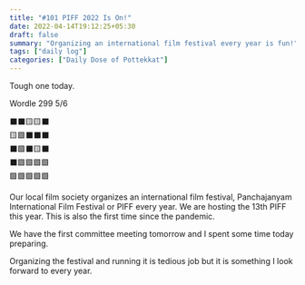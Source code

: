 ```yaml
---
title: "#101 PIFF 2022 Is On!"
date: 2022-04-14T19:12:25+05:30
draft: false
summary: "Organizing an international film festival every year is fun!"
tags: ["daily log"]
categories: ["Daily Dose of Pottekkat"]
---
```


Tough one today.

Wordle 299 5/6

⬛⬛🟨🟨⬛\
🟨🟩⬛⬛⬛\
⬛🟩⬛🟨⬛\
⬛🟩🟩🟩🟩\
🟩🟩🟩🟩🟩

Our local film society organizes an international film festival, Panchajanyam International Film Festival or PIFF every year. We are hosting the 13th PIFF this year. This is also the first time since the pandemic.

We have the first committee meeting tomorrow and I spent some time today preparing.

Organizing the festival and running it is tedious job but it is something I look forward to every year.

